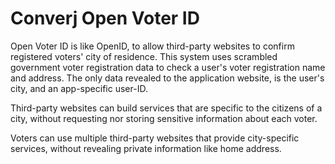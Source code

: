 # Converj Open Voter ID

Open Voter ID is like OpenID, to allow third-party websites to confirm registered voters' city of residence. This system uses scrambled government voter registration data to check a user's voter registration name and address. The only data revealed to the application website, is the user's city, and an app-specific user-ID.

Third-party websites can build services that are specific to the citizens of a city, without requesting nor storing sensitive information about each voter.

Voters can use multiple third-party websites that provide city-specific services, without revealing private information like home address. 
